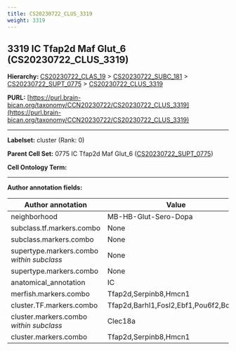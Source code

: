 ```yaml
---
title: CS20230722_CLUS_3319
weight: 3319
---
```

## 3319 IC Tfap2d Maf Glut_6 (CS20230722_CLUS_3319)
<b>Hierarchy: </b>
[CS20230722_CLAS_19](../CS20230722_CLAS_19) >
[CS20230722_SUBC_181](../CS20230722_SUBC_181) >
[CS20230722_SUPT_0775](../CS20230722_SUPT_0775) >
[CS20230722_CLUS_3319](../CS20230722_CLUS_3319)

**PURL:** [https://purl.brain-bican.org/taxonomy/CCN20230722/CS20230722_CLUS_3319](https://purl.brain-bican.org/taxonomy/CCN20230722/CS20230722_CLUS_3319)

---


**Labelset:** cluster (Rank: 0)

**Parent Cell Set:** 0775 IC Tfap2d Maf Glut_6 ([CS20230722_SUPT_0775](../CS20230722_SUPT_0775))



**Cell Ontology Term:** 

[MARKER GENES.]: #


---

[TRANSFERRED ANNOTATIONS.]: #


[AUTHOR ANNOTATION FIELDS.]: #


**Author annotation fields:**

| Author annotation | Value |
|-------------------|-------|
|neighborhood|MB-HB-Glut-Sero-Dopa|
|subclass.tf.markers.combo|None|
|subclass.markers.combo|None|
|supertype.markers.combo _within subclass_|None|
|supertype.markers.combo|None|
|anatomical_annotation|IC|
|merfish.markers.combo|Tfap2d,Serpinb8,Hmcn1|
|cluster.TF.markers.combo|Tfap2d,Barhl1,Fosl2,Ebf1,Pou6f2,Bcl11b|
|cluster.markers.combo _within subclass_|Clec18a|
|cluster.markers.combo|Tfap2d,Serpinb8,Hmcn1|
